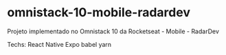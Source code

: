# omnistack-10-mobile-radardev
Projeto implementado no Omnistack 10 da Rocketseat - Mobile - RadarDev

Techs:
React Native
Expo
babel
yarn
